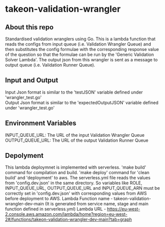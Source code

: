 # takeon-validation-wrangler
## About this repo
Standardised validation wranglers using Go. This is a lambda function that reads the configs from input queue (i.e. Validation Wrangler Queue) and then substitutes the config formulae with the corresponding response value of the question so that the formulae can be run by the 'Generic Validation Solver Lambda'. The output json from this wrangler is sent as a message to output queue (i.e. Validation Runner Queue).

## Input and Output
Input Json format is similar to the 'testJSON' variable defined under 'wrangler_test.go'  
Output Json format is similar to the 'expectedOutputJSON' variable defined under 'wrangler_test.go'

## Environment Variables
INPUT_QUEUE_URL: The URL of the input Validation Wrangler Queue
OUTPUT_QUEUE_URL: The URL of the output Validation Runner Queue

## Depolyment
This lambda deploymnet is implemented with serverless. 
'make build' command for compilation and build. 
'make deploy' command for 'clean build' and 'deployment' to aws. 
The serverless.yml file reads the values from 'config.dev.json' in the same directory. So variables like ROLE, INPUT_QUEUE_URL, OUTPUT_QUEUE_URL and INPUT_QUEUE_ARN must be correctly set in 'config.dev.json' with corresponding values from AWS before deployment to AWS.
Lambda Function name - takeon-validation-wrangler-dev-main (It is generated from service name, stage and main function defined in serverless.yml)
Lambda URL - https://eu-west-2.console.aws.amazon.com/lambda/home?region=eu-west-2#/functions/takeon-validation-wrangler-dev-main?tab=graph